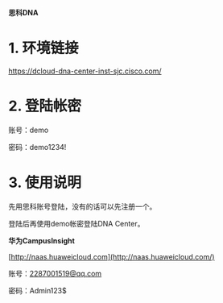 **思科DNA**

# 1. 环境链接

https://dcloud-dna-center-inst-sjc.cisco.com/

# 2. 登陆帐密

账号：demo

密码：demo1234!

# 3. 使用说明

先用思科账号登陆，没有的话可以先注册一个。

登陆后再使用demo帐密登陆DNA Center。

 

 

**华为CampusInsight**

[http://naas.huaweicloud.com](http://naas.huaweicloud.com/) 

账号：[2287001519@qq.com](mailto:2287001519@qq.com)

密码：Admin123$